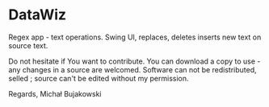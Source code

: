 # DataWiz
Regex app - text operations.
Swing UI, replaces, deletes inserts new text on source text.


Do not hesitate if You want to contribute. 
You can download a copy to use - any changes in a source are welcomed.
Software can not be redistributed, selled ; source can't be edited without my permission.



Regards,
Michał Bujakowski
